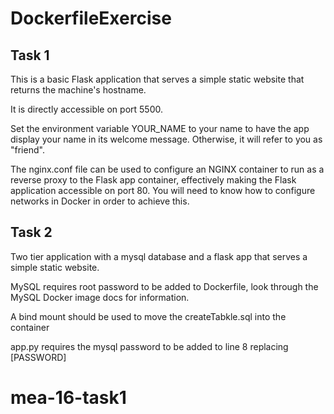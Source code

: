# DockerfileExercise

## Task 1 
This is a basic Flask application that serves a simple static website that returns the machine's hostname.

It is directly accessible on port 5500.

Set the environment variable YOUR_NAME to your name to have the app display your name in its welcome message. Otherwise, it will refer to you as "friend".

The nginx.conf file can be used to configure an NGINX container to run as a reverse proxy to the Flask app container, effectively making the Flask application accessible on port 80. You will need to know how to configure networks in Docker in order to achieve this.

## Task 2
Two tier application with a mysql database and a flask app that serves a simple static website.

MySQL requires root password to be added to Dockerfile, look through the MySQL Docker image docs for information. 

A bind mount should be used to move the createTabkle.sql into the container

app.py requires the mysql password to be added to line 8 replacing [PASSWORD]

# mea-16-task1
